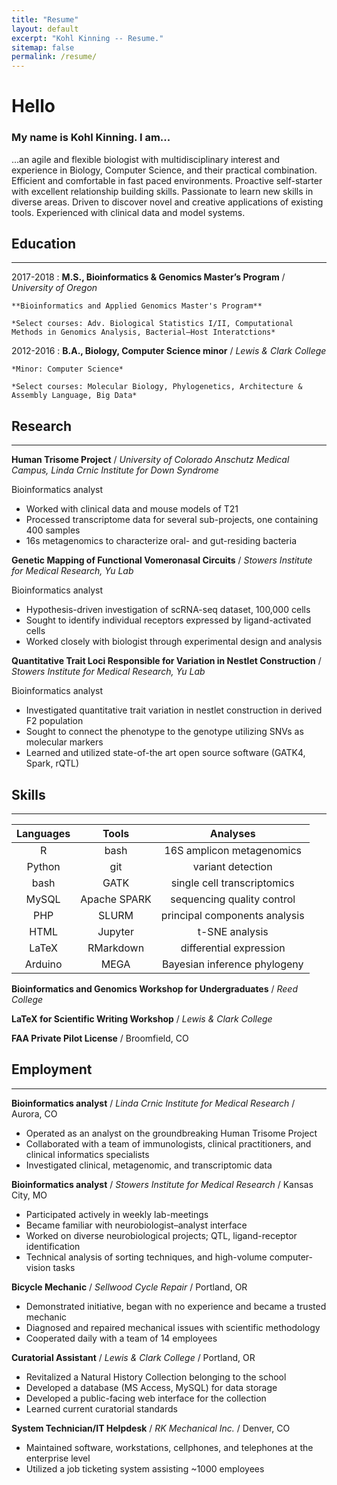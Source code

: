 ```yaml
---
title: "Resume"
layout: default
excerpt: "Kohl Kinning -- Resume."
sitemap: false
permalink: /resume/
---
```


# Hello
### My name is Kohl Kinning. I am...

...an agile and flexible biologist with multidisciplinary interest and experience in Biology, Computer Science, and their practical combination. Efficient and comfortable in fast paced environments. Proactive self-starter with excellent relationship building skills. Passionate to learn new skills in diverse areas. Driven to discover novel and creative applications of existing tools. Experienced with clinical data and model systems.

## Education
---

2017-2018
:   **M.S., Bioinformatics & Genomics Master’s Program** / *University of Oregon*

    **Bioinformatics and Applied Genomics Master's Program**

    *Select courses: Adv. Biological Statistics I/II, Computational Methods in Genomics Analysis, Bacterial–Host Interatctions*

2012-2016
:   **B.A., Biology, Computer Science minor** / *Lewis & Clark College* 

    *Minor: Computer Science*
    
    *Select courses: Molecular Biology, Phylogenetics, Architecture & Assembly Language, Big Data*

## Research
---

**Human Trisome Project** / *University of Colorado Anschutz Medical Campus, Linda Crnic Institute for Down Syndrome*

Bioinformatics analyst

+ Worked with clinical data and mouse models of T21
+ Processed transcriptome data for several sub-projects, one containing 400 samples
+ 16s metagenomics to characterize oral- and gut-residing bacteria


**Genetic Mapping of Functional Vomeronasal Circuits** / *Stowers Institute for Medical Research, Yu Lab*

Bioinformatics analyst

+ Hypothesis-driven investigation of scRNA-seq dataset, 100,000 cells
+ Sought to identify individual receptors expressed by ligand-activated cells
+ Worked closely with biologist through experimental design and analysis


**Quantitative Trait Loci Responsible for Variation in Nestlet Construction** / *Stowers Institute for Medical Research, Yu Lab*

Bioinformatics analyst

+ Investigated quantitative trait variation in nestlet construction in derived F2 population
+ Sought to connect the phenotype to the genotype utilizing SNVs as molecular markers
+ Learned and utilized state-of-the art open source software (GATK4, Spark, rQTL)

## Skills
---

| Languages | Tools         | Analyses                         |
|:---------:|:-------------:|:--------------------------------:|
| R         | bash          | 16S amplicon metagenomics        |
| Python    | git           | variant detection                |
| bash      | GATK          | single cell transcriptomics      |
| MySQL     | Apache SPARK  | sequencing quality control       |
| PHP       | SLURM         | principal components analysis    |
| HTML      | Jupyter       | t-SNE analysis                   |
| LaTeX     | RMarkdown     | differential expression          |
| Arduino   | MEGA          | Bayesian inference phylogeny     |


**Bioinformatics and Genomics Workshop for Undergraduates** / *Reed College*

**LaTeX for Scientific Writing Workshop** / *Lewis & Clark College*

**FAA Private Pilot License** / Broomfield, CO

## Employment
---
**Bioinformatics analyst** / *Linda Crnic Institute for Medical Research* / Aurora, CO

+ Operated as an analyst on the groundbreaking Human Trisome Project
+ Collaborated with a team of immunologists, clinical practitioners, and clinical informatics specialists
+ Investigated clinical, metagenomic, and transcriptomic data 


**Bioinformatics analyst** / *Stowers Institute for Medical Research* / Kansas City, MO

+ Participated actively in weekly lab-meetings
+ Became familiar with neurobiologist–analyst interface
+ Worked on diverse neurobiological projects; QTL, ligand-receptor identification 
+ Technical analysis of sorting techniques, and high-volume computer-vision tasks

**Bicycle Mechanic** / *Sellwood Cycle Repair* / Portland, OR

+ Demonstrated initiative, began with no experience and became a trusted mechanic
+ Diagnosed and repaired mechanical issues with scientific methodology
+ Cooperated daily with a team of 14 employees

**Curatorial Assistant** / *Lewis & Clark College* / Portland, OR

+ Revitalized a Natural History Collection belonging to the school
+ Developed a database (MS Access, MySQL) for data storage
+ Developed a public-facing web interface for the collection
+ Learned current curatorial standards

**System Technician/IT Helpdesk** / *RK Mechanical Inc.* / Denver, CO

+ Maintained software, workstations, cellphones, and telephones at the enterprise level
+ Utilized a job ticketing system assisting ~1000 employees

